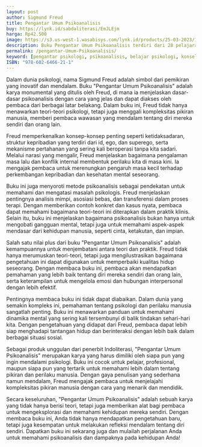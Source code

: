 ```yaml
---
layout: post
author: Sigmund Freud
title: Pengantar Umum Psikoanalisis
buy: https://lynk.id/sabdaliterasi/EmJLEjm
harga: Rp42.500
image: https://s3.us-west-1.wasabisys.com/lynk.id/products/25-03-2023/1679686634992_3206291
description: Buku Pengantar Umum Psikoanalisis terdiri dari 28 pelajaran yang diberikan oleh Sigmund Freud (1856-1939), pendiri psikoanalisis, selama Perang Dunia...
permalink: /pengantar-Umum-Psikoanalisis/
keyword: [pengantar psikologi, psikoanalisis, belajar psikologi, konseling, karya freud, pengantar pemikiran freud, freud]
ISBN: "978-602-6466-21-1"
---
```

<p>Dalam dunia psikologi, nama Sigmund Freud adalah simbol dari pemikiran yang inovatif dan mendalam. Buku "Pengantar Umum Psikoanalisis" adalah karya monumental yang ditulis oleh Freud, di mana ia menjelaskan dasar-dasar psikoanalisis dengan cara yang jelas dan dapat diakses oleh pembaca dari berbagai latar belakang. Dalam buku ini, Freud tidak hanya menawarkan teori-teori psikologi, tetapi juga menggali kompleksitas pikiran manusia, memberi pembaca wawasan yang mendalam tentang diri mereka sendiri dan orang lain.</p><p>Freud memperkenalkan konsep-konsep penting seperti ketidaksadaran, struktur kepribadian yang terdiri dari id, ego, dan superego, serta mekanisme pertahanan yang sering kali beroperasi tanpa kita sadari. Melalui narasi yang mengalir, Freud menjelaskan bagaimana pengalaman masa lalu dan konflik internal membentuk perilaku kita di masa kini. Ia mengajak pembaca untuk merenungkan pengaruh masa kecil terhadap perkembangan kepribadian dan kesehatan mental seseorang.</p><p>Buku ini juga menyoroti metode psikoanalisis sebagai pendekatan untuk memahami dan mengatasi masalah psikologis. Freud menjelaskan pentingnya analisis mimpi, asosiasi bebas, dan transferensi dalam proses terapi. Dengan memberikan contoh konkret dan kasus nyata, pembaca dapat memahami bagaimana teori-teori ini diterapkan dalam praktik klinis. Selain itu, buku ini menjelaskan bagaimana psikoanalisis bukan hanya untuk mengobati gangguan mental, tetapi juga untuk memahami aspek-aspek mendasar dari kehidupan manusia, seperti cinta, ketakutan, dan impian.</p><p>Salah satu nilai plus dari buku "Pengantar Umum Psikoanalisis" adalah kemampuannya untuk menjembatani antara teori dan praktik. Freud tidak hanya merumuskan teori-teori, tetapi juga mengilustrasikan bagaimana pengetahuan ini dapat digunakan untuk memperbaiki kualitas hidup seseorang. Dengan membaca buku ini, pembaca akan mendapatkan pemahaman yang lebih baik tentang diri mereka sendiri dan orang lain, serta keterampilan untuk mengelola emosi dan hubungan interpersonal dengan lebih efektif.</p><p>Pentingnya membaca buku ini tidak dapat diabaikan. Dalam dunia yang semakin kompleks ini, pemahaman tentang psikologi dan perilaku manusia sangatlah penting. Buku ini menawarkan panduan untuk memahami dinamika mental yang sering kali tersembunyi di balik tindakan sehari-hari kita. Dengan pengetahuan yang didapat dari Freud, pembaca dapat lebih siap menghadapi tantangan hidup dan berinteraksi dengan lebih baik dalam berbagai situasi sosial.</p><p>Sebagai produk unggulan dari penerbit Indoliterasi, "Pengantar Umum Psikoanalisis" merupakan karya yang harus dimiliki oleh siapa pun yang ingin mendalami psikologi. Buku ini cocok untuk pelajar, profesional, maupun siapa pun yang tertarik untuk memahami lebih dalam tentang pikiran dan perilaku manusia. Dengan gaya penulisan yang sederhana namun mendalam, Freud mengajak pembaca untuk menjelajahi kompleksitas pikiran manusia dengan cara yang menarik dan mendidik.</p><p>Secara keseluruhan, "Pengantar Umum Psikoanalisis" adalah sebuah karya yang tidak hanya berisi teori, tetapi juga memberikan alat bagi pembaca untuk mengeksplorasi dan memahami kehidupan mereka sendiri. Dengan membaca buku ini, Anda tidak hanya mendapatkan pengetahuan baru, tetapi juga kesempatan untuk melakukan refleksi mendalam tentang diri sendiri. Dapatkan buku ini sekarang juga dan mulailah perjalanan Anda untuk memahami psikoanalisis dan dampaknya pada kehidupan Anda!</p>